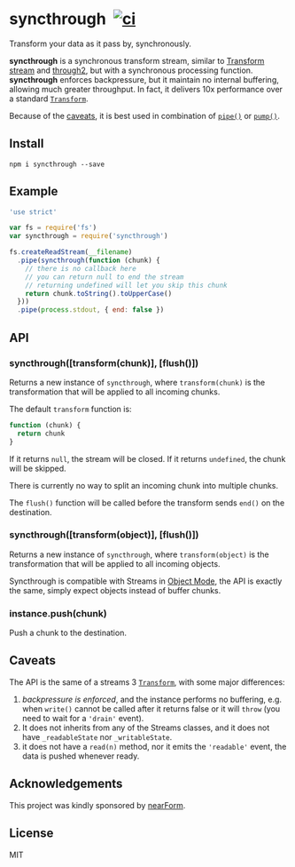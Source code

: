 # syncthrough&nbsp;&nbsp;[![ci](https://github.com/mcollina/syncthrough/actions/workflows/ci.yml/badge.svg)](https://github.com/mcollina/syncthrough/actions/workflows/ci.yml)

Transform your data as it pass by, synchronously.

**syncthrough** is a synchronous transform stream, similar to [Transform
stream][transform] and [through2](https://github.com/rvagg/through2), but with a synchronous processing function.
**syncthrough** enforces backpressure, but it maintain no internal
buffering, allowing much greater throughput.
In fact, it delivers 10x performance over a standard
[`Transform`][transform].

Because of the [caveats](#caveats), it is best used in combination of
[`pipe()`][pipe] or [`pump()`][pump].

## Install

```
npm i syncthrough --save
```

## Example

```js
'use strict'

var fs = require('fs')
var syncthrough = require('syncthrough')

fs.createReadStream(__filename)
  .pipe(syncthrough(function (chunk) {
    // there is no callback here
    // you can return null to end the stream
    // returning undefined will let you skip this chunk
    return chunk.toString().toUpperCase()
  }))
  .pipe(process.stdout, { end: false })
```

## API

### syncthrough([transform(chunk)], [flush()])

Returns a new instance of `syncthrough`, where `transform(chunk)` is the
transformation that will be applied to all incoming chunks.

The default `transform` function is:

```js
function (chunk) {
  return chunk
}
```

If it returns `null`, the stream will be closed. If it returns
`undefined`, the chunk will be skipped.

There is currently no way to split an incoming chunk into multiple
chunks.

The `flush()` function will be called before the transform sends `end()`
on the destination.

### syncthrough([transform(object)], [flush()])

Returns a new instance of `syncthrough`, where `transform(object)` is the
transformation that will be applied to all incoming objects.

Syncthrough is compatible with Streams in [Object Mode](https://nodejs.org/api/stream.html#stream_object_mode),
the API is exactly the same, simply expect objects instead of buffer chunks.

### instance.push(chunk)

Push a chunk to the destination.

## Caveats

The API is the same of a streams 3 [`Transform`][transform], with some major differences:

1. *backpressure is enforced*, and the instance performs no buffering,
   e.g. when `write()` cannot be called after it returns false or it will `throw`
   (you need to wait for a `'drain'` event).
2. It does not inherits from any of the Streams classes, and it does not
   have `_readableState` nor `_writableState`.
3. it does not have a `read(n)` method, nor it emits the
   `'readable'` event, the data is pushed whenever ready.

<a name="acknowledgements"></a>
## Acknowledgements

This project was kindly sponsored by [nearForm](http://nearform.com).

## License

MIT

[transform]: https://nodejs.org/api/stream.html#stream_class_stream_transform
[pipe]: https://nodejs.org/api/stream.html#stream_readable_pipe_destination_options
[pump]: https://github.com/mafintosh/pump

